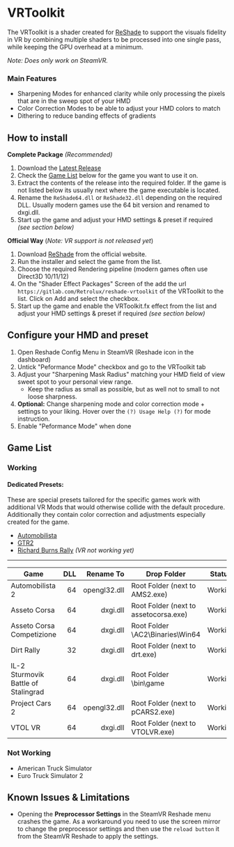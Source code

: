 VRToolkit
=======

The VRToolkit is a shader created for [ReShade](https://github.com/crosire/reshade) to support the visuals fidelity in VR by combining multiple shaders to be processed into one single pass, while keeping the GPU overhead at a minimum.

*Note: Does only work on SteamVR.* 

### Main Features

- Sharpening Modes for enhanced clarity while only processing the pixels that are in the sweep spot of your HMD
- Color Correction Modes to be able to adjust your HMD colors to match
- Dithering to reduce banding effects of gradients

## How to install

**Complete Package** *(Recommended)*

1. Download the [Latest Release](https://gitlab.com/Retrolux/reshade-vrtoolkit/-/releases)
2. Check the [Game List](https://gitlab.com/Retrolux/reshade-vrtoolkit#game-list) below for the game you want to use it on.    
3. Extract the contents of the release into the required folder. 
   If the game is not listed below its usually next where the game executable is located.
4. Rename the `ReShade64.dll` or `ReShade32.dll` depending on the required DLL. 
   Usually modern games use the 64 bit version and renamed to dxgi.dll.
5. Start up the game and adjust your HMD settings & preset if required *(see section below)*

**Official Way** (*Note: VR support is not released yet*)

1. Download [ReShade](https://reshade-me) from the official website.
2. Run the installer and select the game from the list.
3. Choose the required Rendering pipeline (modern games often use Direct3D 10/11/12)
4. On the "Shader Effect Packages" Screen of the add the url `https://gitlab.com/Retrolux/reshade-vrtoolkit`
   of the VRToolkit to the list. Click on Add and select the checkbox.
5. Start up the game and enable the VRToolkit.fx effect from the list and 
   adjust your HMD settings & preset if required *(see section below)*

## Configure your HMD and preset

1. Open Reshade Config Menu in SteamVR (Reshade icon in the dashboard)
2. Untick "Peformance Mode" checkbox and go to the VRToolkit tab
3. Adjust your "Sharpening Mask Radius" matching your HMD field of view sweet spot to your personal view range.
   - Keep the radius as small as possible, but as well not to small to not loose sharpness.
4. **Optional:** Change sharpening mode and color correction mode + settings to your liking.
   Hover over the `(?) Usage Help (?)` for mode instruction.
5. Enable "Peformance Mode" when done 


Game List
---------

### Working

#### Dedicated Presets:
These are special presets tailored for the specific games work with additional VR Mods that would otherwise collide with the default procedure.
Additionally they contain color correction and adjustments especially created for the game.

- [Automobilista](https://www.racedepartment.com/downloads/retrolux-reshade-automobilista.30742/)
- [GTR2](https://www.racedepartment.com/downloads/retrolux-reshade-gtr2.42342/)
- [Richard Burns Rally](https://www.racedepartment.com/threads/reshade-preset-for-rbr.166023/) *(VR not working yet)*

---

| Game                                | DLL         | Rename To      | Drop Folder                                      | Status        |
| ----------------------------------- | -----------:| --------------:|------------------------------------------------- |:-------------:|
| Automobilista 2                     |          64 |  opengl32.dll  | Root Folder (next to AMS2.exe)                   | Working       |
| Asseto Corsa                        |          64 |  dxgi.dll      | Root Folder (next to assetocorsa.exe)            | Working       |
| Asseto Corsa Competizione           |          64 |  dxgi.dll      | Root Folder \AC2\Binaries\Win64                  | Working       |
| Dirt Rally                          |          32 |  dxgi.dll      | Root Folder (next to drt.exe)                    | Working       |
| IL-2 Sturmovik Battle of Stalingrad |          64 |  dxgi.dll      | Root Folder \bin\game                            | Working       |
| Project Cars 2                      |          64 |  opengl32.dll  | Root Folder (next to pCARS2.exe)                 | Working       |
| VTOL VR                             |          64 |  dxgi.dll      | Root Folder (next to VTOLVR.exe)                 | Working       |

### Not Working
- American Truck Simulator
- Euro Truck Simulator 2


Known Issues & Limitations
---------
- Opening the **Preprocessor Settings** in the SteamVR Reshade menu crashes the game. 
  As a workaround you need to use the screen mirror to change the preprocessor settings
  and then use the `reload button` it from the SteamVR Reshade to apply the settings.  
